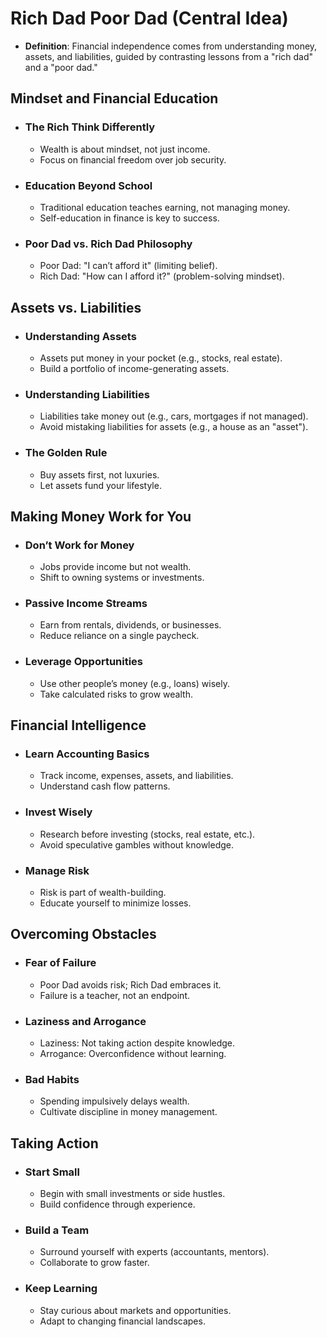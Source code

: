 # Rich Dad Poor Dad (Central Idea)

- **Definition**: Financial independence comes from understanding money, assets, and liabilities, guided by contrasting lessons from a "rich dad" and a "poor dad."

## Mindset and Financial Education

- ### The Rich Think Differently

  - Wealth is about mindset, not just income.
  - Focus on financial freedom over job security.
- ### Education Beyond School

  - Traditional education teaches earning, not managing money.
  - Self-education in finance is key to success.
- ### Poor Dad vs. Rich Dad Philosophy

  - Poor Dad: "I can’t afford it" (limiting belief).
  - Rich Dad: "How can I afford it?" (problem-solving mindset).

## Assets vs. Liabilities

- ### Understanding Assets

  - Assets put money in your pocket (e.g., stocks, real estate).
  - Build a portfolio of income-generating assets.
- ### Understanding Liabilities

  - Liabilities take money out (e.g., cars, mortgages if not managed).
  - Avoid mistaking liabilities for assets (e.g., a house as an "asset").
- ### The Golden Rule

  - Buy assets first, not luxuries.
  - Let assets fund your lifestyle.

## Making Money Work for You

- ### Don’t Work for Money

  - Jobs provide income but not wealth.
  - Shift to owning systems or investments.
- ### Passive Income Streams

  - Earn from rentals, dividends, or businesses.
  - Reduce reliance on a single paycheck.
- ### Leverage Opportunities

  - Use other people’s money (e.g., loans) wisely.
  - Take calculated risks to grow wealth.

## Financial Intelligence

- ### Learn Accounting Basics

  - Track income, expenses, assets, and liabilities.
  - Understand cash flow patterns.
- ### Invest Wisely

  - Research before investing (stocks, real estate, etc.).
  - Avoid speculative gambles without knowledge.
- ### Manage Risk

  - Risk is part of wealth-building.
  - Educate yourself to minimize losses.

## Overcoming Obstacles

- ### Fear of Failure

  - Poor Dad avoids risk; Rich Dad embraces it.
  - Failure is a teacher, not an endpoint.
- ### Laziness and Arrogance

  - Laziness: Not taking action despite knowledge.
  - Arrogance: Overconfidence without learning.
- ### Bad Habits

  - Spending impulsively delays wealth.
  - Cultivate discipline in money management.

## Taking Action

- ### Start Small

  - Begin with small investments or side hustles.
  - Build confidence through experience.
- ### Build a Team

  - Surround yourself with experts (accountants, mentors).
  - Collaborate to grow faster.
- ### Keep Learning

  - Stay curious about markets and opportunities.
  - Adapt to changing financial landscapes.
